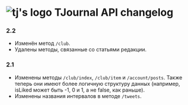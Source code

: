 # ![tj's logo](http://tjournal.ru/static/main/img/logos/logo-github-markdown.png) TJournal API changelog

### 2.2
- Изменён метод `/club`.
- Удалены методы, связанные со статьями редакции.

### 2.1
- Изменены методы `/club/index`, `/club/item` и `/account/posts`. Также теперь они имеют более логичную структуру данных (например, isLiked может быть -1, 0 и 1, а не false, как раньше).
- Изменены названия интервалов в методе `/tweets`.
